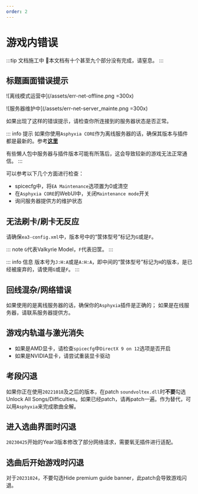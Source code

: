 ```yaml
---
order: 2
---
```


# 游戏内错误

:::tip 文档施工中
:construction:本文档有十个甚至九个部分没有完成，请窒息。
:::

## 标题画面错误提示

![离线模式运营中](/assets/err-net-offline.png =300x)

![服务器维护中](/assets/err-net-server_mainte.png =300x)

如果出现了这样的错误提示，请检查你所连接到的服务器状态是否正常。

::: info 提示
如果你使用`Asphyxia CORE`作为离线服务器的话，确保其版本与插件都是最新的。参考[**这里**](../noob/server.md#下载离线服务器)

有些懒人包中服务器与插件版本可能有所落后，这会导致较新的游戏无法正常通信。
:::

可以参考以下几个方面进行检查：

+ spicecfg中，将`EA Maintenance`选项置为0或清空
+ 在`Asphyxia CORE`的WebUI中，关闭`Maintenance mode`开关
+ 询问服务器提供方的维护状态

## 无法刷卡/刷卡无反应

请确保`ea3-config.xml`中，版本号中的“筐体型号”标记为`G`或是`F`。

::: note
`G`代表Valkyrie Model，`F`代表旧筐。
:::

::: info 信息
版本号为`J:H:A`或是`A:H:A`，即中间的“筐体型号”标记为`H`的版本，是已经被废弃的，请使用`G`或是`F`。
:::

## 回线混杂/网络错误

如果使用的是离线服务器的话，确保你的`Asphyxia`插件是正确的；
如果是在线服务器，请联系服务器提供方。


## 游戏内轨道与激光消失

+ 如果是AMD显卡，请检查`spicecfg`中`DirectX 9 on 12`选项是否开启
+ 如果是NVIDIA显卡，请尝试重装显卡驱动

## 考段闪退

如果你正在使用`20221018`及之后的版本，在patch `soundvoltex.dll`时**不要**勾选Unlock All Songs/Difficulties。如果已经patch，请再patch一遍。作为替代，可以用`Asphyxia`来完成歌曲全解。

## 进入选曲界面时闪退

`20230425`开始的Year3版本修改了部分网络请求，需要氧无插件进行适配。

## 选曲后开始游戏时闪退

对于`20231024`，不要勾选Hide premium guide banner，此patch会导致游戏闪退。